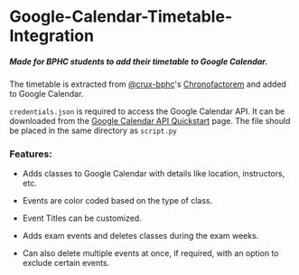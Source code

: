 # Google-Calendar-Timetable-Integration

##### Made for BPHC students to add their timetable to Google Calendar.

The timetable is extracted from [@crux-bphc](https://github.com/crux-bphc)'s [Chronofactorem](https://chrono.crux-bphc.com) and added to Google Calendar.

`credentials.json` is required to access the Google Calendar API. It can be downloaded from the [Google Calendar API Quickstart](https://developers.google.com/calendar/quickstart/python) page. The file should be placed in the same directory as `script.py`
### Features:
- Adds classes to Google Calendar with details like location, instructors, etc.
- Events are color coded based on the type of class.
- Event Titles can be customized.
- Adds exam events and deletes classes during the exam weeks.

- Can also delete multiple events at once, if required, with an option to exclude certain events.